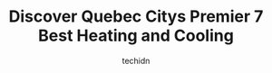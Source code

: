 ---
layout: ampstory
image: https://i0.wp.com/www.auto.or.id/wp-content/uploads/2023/06/groupe-noc3abl-inc-0-quebec-city-1686323400.jpeg?resize=640,853
author: techidn
featured: false
description: Quebec City, Quebec, Canada is a haven for Heating and Cooling enthusiasts, boasting an impressive array of 7 top-notch establishments. Whether youre a seasoned connoisseur or simply curiou
title: Discover Quebec Citys Premier 7 Best Heating and Cooling
cover:
   title: Discover Quebec Citys Premier 7 Best Heating and Cooling
   subtitle: AUTO.OR.ID
   background: https://www.auto.or.id/wp-content/uploads/2023/06/groupe-noc3abl-inc-0-quebec-city-1686323400.jpeg

pages: 
 - layout: thirds
   top: <h1>#1 SGL Air Conditioning Heating inc.</h1>
   bottom: "<p>Used this company few times already.  Once to change our furnace in the basement back in 2018 and now to repair our heat pump unit outside.  The service is always the sam</p>"
   background: https://www.auto.or.id/wp-content/uploads/2023/06/groupe-noc3abl-inc-1-quebec-city-1686323402.jpeg
   backgroundblur: true
 - layout: thirds
   top: <h1>#2 Techno-Pompes</h1>
   bottom: "<p>6055 Rue des Tournelles, Québec, QC G2J 1P7, Canada</p>"
   background: https://www.auto.or.id/wp-content/uploads/2023/06/groupe-noc3abl-inc-2-quebec-city-1686323402.jpeg
   cta:
      link: https://www.auto.or.id/discover-quebec-citys-premier-7-best-heating-and-cooling/
      text: Discover Quebec Citys Premier 7 Best Heating and Cooling
 - layout: thirds
   top: <h1>#3 Filtreplus.com</h1>
   bottom: "<p>734 Godin Ave, Québec City, Quebec G1M 2K4, Canada</p>"
   background: https://images.unsplash.com/photo-1617498115469-2a7ee098a575?ixlib=rb-4.0.3&ixid=MnwxMjA3fDB8MHxwaG90by1wYWdlfHx8fGVufDB8fHx8&auto=format&fit=crop&w=640&h=853&q=80
   cta:
      link: https://www.auto.or.id/discover-quebec-citys-premier-7-best-heating-and-cooling/
      text: Discover Quebec Citys Premier 7 Best Heating and Cooling
 - layout: thirds
   top: <h1>#4 Enviro Confort</h1>
   bottom: "<p>2840 Bd Guillaume-Couture Local 102, Levis, Quebec G6W 7Y1, Canada</p>"
   background: https://images.unsplash.com/photo-1575052159402-d23d4fab400c?ixlib=rb-4.0.3&ixid=MnwxMjA3fDB8MHxwaG90by1wYWdlfHx8fGVufDB8fHx8&auto=format&fit=crop&w=640&h=853&q=80
   cta:
      link: https://www.auto.or.id/discover-quebec-citys-premier-7-best-heating-and-cooling/
      text: Discover Quebec Citys Premier 7 Best Heating and Cooling
 - layout: thirds
   top: <h1>#5 Miville Climatisation Chauffage</h1>
   bottom: "<p>670 Rue Bouvier BUR. 102, Québec, QC G2J 1A7, Canada</p>"
   background: https://images.unsplash.com/photo-1628188859552-132bbeac6204?ixlib=rb-4.0.3&ixid=MnwxMjA3fDB8MHxwaG90by1wYWdlfHx8fGVufDB8fHx8&auto=format&fit=crop&w=640&h=853&q=80
   cta:
      link: https://www.auto.or.id/discover-quebec-citys-premier-7-best-heating-and-cooling/
      text: Discover Quebec Citys Premier 7 Best Heating and Cooling
 - layout: thirds
   top: <h1>#6 Le Groupe Logic</h1>
   bottom: "<p>275 Ave Saint-Sacrement #190, Québec, QC G1N 3Y1, Canada</p>"
   background: https://images.unsplash.com/photo-1517672651691-24622a91b550?ixlib=rb-4.0.3&ixid=MnwxMjA3fDB8MHxwaG90by1wYWdlfHx8fGVufDB8fHx8&auto=format&fit=crop&w=640&h=853&q=80
   cta:
      link: https://www.auto.or.id/discover-quebec-citys-premier-7-best-heating-and-cooling/
      text: Discover Quebec Citys Premier 7 Best Heating and Cooling
 - layout: thirds
   top: <h1>#7 Groupe RENOX</h1>
   bottom: "<p>320 Bd Pierre-Bertrand bureau 102, Québec, QC G1M 1C8, Canada</p>"
   background: https://images.unsplash.com/photo-1523676060187-f55189a71f5e?ixlib=rb-4.0.3&ixid=MnwxMjA3fDB8MHxwaG90by1wYWdlfHx8fGVufDB8fHx8&auto=format&fit=crop&w=640&h=853&q=80
   cta:
      link: https://www.auto.or.id/discover-quebec-citys-premier-7-best-heating-and-cooling/
      text: Discover Quebec Citys Premier 7 Best Heating and Cooling
 - layout: thirds
   middle: Continue reading...
   background: https://images.unsplash.com/photo-1632275232150-428816910c50?ixlib=rb-4.0.3&ixid=MnwxMjA3fDB8MHxwaG90by1wYWdlfHx8fGVufDB8fHx8&auto=format&fit=crop&w=640&h=853&q=80
   cta:
      link: https://www.auto.or.id/discover-quebec-citys-premier-7-best-heating-and-cooling/
      text: Discover Quebec Citys Premier 7 Best Heating and Cooling

---